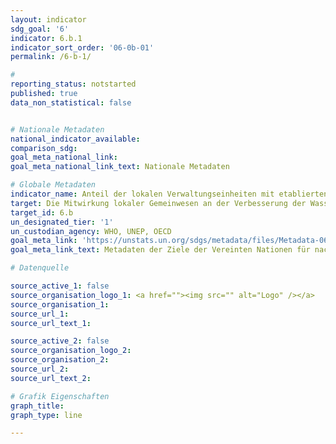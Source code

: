 ```yaml
---
layout: indicator
sdg_goal: '6'
indicator: 6.b.1
indicator_sort_order: '06-0b-01'
permalink: /6-b-1/

#
reporting_status: notstarted
published: true
data_non_statistical: false


# Nationale Metadaten
national_indicator_available:
comparison_sdg:
goal_meta_national_link:
goal_meta_national_link_text: Nationale Metadaten

# Globale Metadaten
indicator_name: Anteil der lokalen Verwaltungseinheiten mit etablierten und operativen Strategien und Verfahren zur Beteiligung der Gemeinden am Wasser- und Abwassermanagement
target: Die Mitwirkung lokaler Gemeinwesen an der Verbesserung der Wasserbewirtschaftung und der Sanitärversorgung unterstützen und verstärken
target_id: 6.b
un_designated_tier: '1'
un_custodian_agency: WHO, UNEP, OECD
goal_meta_link: 'https://unstats.un.org/sdgs/metadata/files/Metadata-06-0B-01.pdf'
goal_meta_link_text: Metadaten der Ziele der Vereinten Nationen für nachhaltige Entwicklung

# Datenquelle

source_active_1: false
source_organisation_logo_1: <a href=""><img src="" alt="Logo" /></a>
source_organisation_1:
source_url_1:
source_url_text_1:

source_active_2: false
source_organisation_logo_2:
source_organisation_2:
source_url_2:
source_url_text_2:

# Grafik Eigenschaften
graph_title:
graph_type: line

---
```

